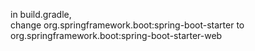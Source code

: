 in build.gradle,  
change org.springframework.boot:spring-boot-starter to org.springframework.boot:spring-boot-starter-web
